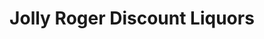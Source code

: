 ---
title: "Jolly Roger Discount Liquors"
url: /lavale/jolly-roger-discount-liquors/
shop: alcohol
---